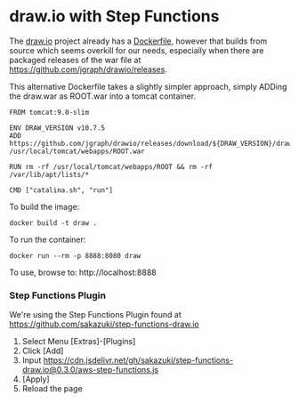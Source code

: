 # draw.io with Step Functions
The [draw.io](https://github.com/jgraph/drawio) project already has a [Dockerfile](https://github.com/jgraph/drawio/blob/master/etc/docker/Dockerfile), however that builds from source which seems overkill for our needs, especially when there are packaged releases of the war file at https://github.com/jgraph/drawio/releases.

This alternative Dockerfile takes a slightly simpler approach, simply ADDing the draw.war as ROOT.war into a tomcat container.

```
FROM tomcat:9.0-slim

ENV DRAW_VERSION v10.7.5
ADD https://github.com/jgraph/drawio/releases/download/${DRAW_VERSION}/draw.war /usr/local/tomcat/webapps/ROOT.war

RUN rm -rf /usr/local/tomcat/webapps/ROOT && rm -rf /var/lib/apt/lists/*

CMD ["catalina.sh", "run"]
```
To build the image:
```
docker build -t draw .
```
To run the container:
```
docker run --rm -p 8888:8080 draw
```
To use, browse to: http://localhost:8888

### Step Functions Plugin
We're using the Step Functions Plugin found at https://github.com/sakazuki/step-functions-draw.io

1. Select Menu [Extras]-[Plugins]
2. Click [Add]
3. Input https://cdn.jsdelivr.net/gh/sakazuki/step-functions-draw.io@0.3.0/aws-step-functions.js
4. [Apply]
5. Reload the page
